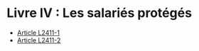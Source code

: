 # Livre IV : Les salariés protégés

* [Article L2411-1](./LEGIARTI000031197944.md)
* [Article L2411-2](./LEGIARTI000006902293.md)
